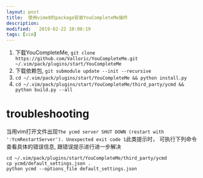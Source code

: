 ```yaml
---
layout: post
title:  使用vime8的package安装YouCompleteMe插件
description: 
modified:   2019-02-22 10:08:19
tags: [vim]
---
```


1. 下载YouCompleteMe, `git clone https://github.com/Valloric/YouCompleteMe.git ~/.vim/pack/plugins/start/YouCompleteMe`
2. 下载依赖包, `git submodule update --init --recursive`
3. `cd ~/.vim/pack/plugins/start/YouCompleteMe && python install.py`
4. `cd ~/.vim/pack/plugins/start/YouCompleteMe/third_party/ycmd && python build.py --all`

# troubleshooting
当用vim打开文件出现`The ycmd server SHUT DOWN (restart with ':YcmRestartServer'). Unexpected exit code 1`此类提示时，
可执行下列命令查看具体的错误信息, 跟错误提示进行进一步解决
```
cd ~/.vim/pack/plugins/start/YouCompleteMe/third_party/ycmd
cp ycmd/default_settings.json .
python ycmd --options_file default_settings.json
```
